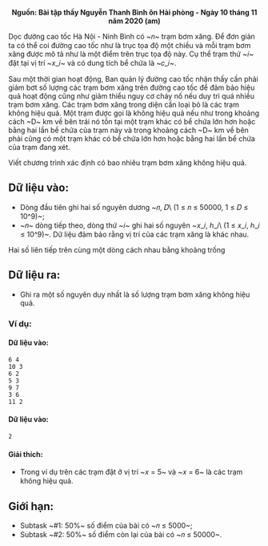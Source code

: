 **<center>Nguồn: Bài tập thầy Nguyễn Thanh Bình ôn Hải phòng - Ngày 10 tháng 11 năm 2020 (am)</center>**

Dọc đường cao tốc Hà Nội - Ninh Bình có ~𝑛~ trạm bơm xăng. Để đơn giản ta có thể coi đường cao tốc như là trục tọa độ một chiều và mỗi trạm bơm xăng được mô tả như là một điểm trên trục tọa độ này. Cụ thể trạm thứ ~𝑖~ đặt tại vị trí ~𝑥_𝑖~ và có dung tích bể chứa là ~𝑐_𝑖~.

Sau một thời gian hoạt động, Ban quản lý đường cao tốc nhận thấy cần phải giảm bơt số lượng các trạm bơm xăng trên đường cao tốc để đảm bảo hiệu quả hoạt động cũng như giảm thiểu nguy cơ cháy nố nếu duy trì quá nhiều trạm bơm xăng. Các trạm bơm xăng trong diện cần loại bỏ là các trạm không hiệu quả. Một trạm được gọi là không hiệu quả nếu như trong khoảng cách ~D~ km về bên trái nó tồn tại một trạm khác có bể chứa lớn hơn hoặc bằng hai lần bề chứa của trạm này và trong khoảng cách 
~D~ km về bên phải cũng có một trạm khác có bể chứa lớn hơn hoặc bằng hai lần bể chứa của trạm đang xét.

Viết chương trình xác định có bao nhiêu trạm bơm xăng không hiệu quả.

## Dữ liệu vào:
- Dòng đầu tiên ghi hai số nguyên dương ~𝑛, 𝐷\ (1 ≤ 𝑛 ≤ 50000, 1 ≤ 𝐷 ≤ 10^9)~;
- ~𝑛~ dòng tiếp theo, dòng thứ ~𝑖~ ghi hai số nguyên ~𝑥_𝑖, ℎ_𝑖\ (1 ≤ 𝑥_𝑖, ℎ_𝑖 ≤ 10^9)~. Dữ liệu đảm bảo rằng vị trí của các trạm xăng là khác nhau.

Hai số liên tiếp trên cùng một dòng cách nhau bằng khoảng trống

## Dữ liệu ra:
- Ghi ra một số nguyên duy nhất là số lượng trạm bơm xăng không hiệu quả.

### Ví dụ:
#### Dữ liệu vào:
```
6 4
10 3
6 2
5 3
9 7
3 6
11 2
```

#### Dữ liệu vào:
```
2
```

#### Giải thích:
- Trong ví dụ trên các trạm đặt ở vị trí ~𝑥 = 5~ và ~𝑥 = 6~ là các trạm không hiệu quả.

## Giới hạn:
- Subtask ~\#1: 50\%~ số điểm của bài có ~𝑛 ≤ 5000~;
- Subtask ~\#2: 50\%~ số điểm còn lại của bài có ~𝑛 ≤ 50000~.